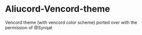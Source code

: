 # Aliucord-Vencord-theme


Vencord theme (with vencord color scheme) ported over with the permission of @Synqat 
